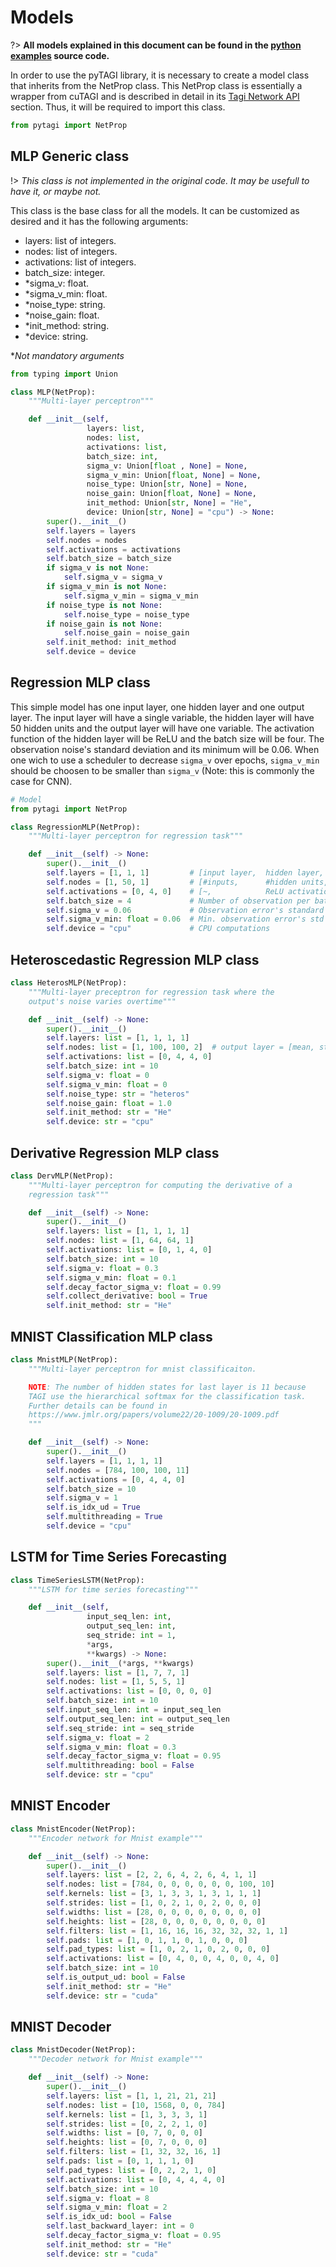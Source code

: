 # Models

?> **All models explained in this document can be found in the [python examples](https://github.com/lhnguyen102/cuTAGI/blob/main/python_examples/model.py) source code.**

In order to use the pyTAGI library, it is necessary to create a model class that inherits from the NetProp class. This NetProp class is essentially a wrapper from cuTAGI and is described in detail in its [Tagi Network API](api/tagi-network.md) section. Thus, it will be required to import this class.

```python
from pytagi import NetProp
```

## MLP Generic class

!> *This class is not implemented in the original code. It may be usefull to have it, or maybe not.*

This class is the base class for all the models. It can be customized as desired and it has the following arguments:

- layers: list of integers.
- nodes: list of integers.
- activations: list of integers.
- batch_size: integer.
- *sigma_v: float.
- *sigma_v_min: float.
- *noise_type: string.
- *noise_gain: float.
- *init_method: string.
- *device: string.

**Not mandatory arguments*

```python
from typing import Union

class MLP(NetProp):
    """Multi-layer perceptron"""

    def __init__(self, 
                 layers: list, 
                 nodes: list, 
                 activations: list,
                 batch_size: int, 
                 sigma_v: Union[float , None] = None, 
                 sigma_v_min: Union[float, None] = None,
                 noise_type: Union[str, None] = None,
                 noise_gain: Union[float, None] = None,
                 init_method: Union[str, None] = "He",
                 device: Union[str, None] = "cpu") -> None:
        super().__init__()
        self.layers = layers
        self.nodes = nodes
        self.activations = activations
        self.batch_size = batch_size
        if sigma_v is not None:
            self.sigma_v = sigma_v
        if sigma_v_min is not None:
            self.sigma_v_min = sigma_v_min
        if noise_type is not None:
            self.noise_type = noise_type
        if noise_gain is not None:
            self.noise_gain = noise_gain
        self.init_method: init_method
        self.device = device
```

## Regression MLP class

This simple model has one input layer, one hidden layer and one output layer. The input layer will have a single variable, the hidden layer will have 50 hidden units and the output layer will have one variable. The activation function of the hidden layer will be ReLU and the batch size will be four. The observation noise's standard deviation and its minimum will be 0.06. When one wich to use a scheduler to decrease `sigma_v` over epochs, `sigma_v_min` should be choosen to be smaller than `sigma_v` (Note: this is commonly the case for CNN).

```python
# Model
from pytagi import NetProp

class RegressionMLP(NetProp):
    """Multi-layer perceptron for regression task"""

    def __init__(self) -> None:
        super().__init__()
        self.layers = [1, 1, 1]         # [input layer,  hidden layer,       output layer]
        self.nodes = [1, 50, 1]         # [#inputs,      #hidden units,      #outputs    ]
        self.activations = [0, 4, 0]    # [~,            ReLU activation,    ~           ]
        self.batch_size = 4             # Number of observation per batch
        self.sigma_v = 0.06             # Observation error's standard deviation
        self.sigma_v_min: float = 0.06  # Min. observation error's std for the scheduler
        self.device = "cpu"             # CPU computations
```

## Heteroscedastic Regression MLP class

```python
class HeterosMLP(NetProp):
    """Multi-layer preceptron for regression task where the
    output's noise varies overtime"""

    def __init__(self) -> None:
        super().__init__()
        self.layers: list = [1, 1, 1, 1]
        self.nodes: list = [1, 100, 100, 2]  # output layer = [mean, std]
        self.activations: list = [0, 4, 4, 0]
        self.batch_size: int = 10
        self.sigma_v: float = 0
        self.sigma_v_min: float = 0
        self.noise_type: str = "heteros"
        self.noise_gain: float = 1.0
        self.init_method: str = "He"
        self.device: str = "cpu"
```

## Derivative Regression MLP class

```python
class DervMLP(NetProp):
    """Multi-layer perceptron for computing the derivative of a 
    regression task"""

    def __init__(self) -> None:
        super().__init__()
        self.layers: list = [1, 1, 1, 1]
        self.nodes: list = [1, 64, 64, 1]
        self.activations: list = [0, 1, 4, 0]
        self.batch_size: int = 10
        self.sigma_v: float = 0.3
        self.sigma_v_min: float = 0.1
        self.decay_factor_sigma_v: float = 0.99
        self.collect_derivative: bool = True
        self.init_method: str = "He"
```

## MNIST Classification MLP class

```python
class MnistMLP(NetProp):
    """Multi-layer perceptron for mnist classificaiton.

    NOTE: The number of hidden states for last layer is 11 because
    TAGI use the hierarchical softmax for the classification task. 
    Further details can be found in 
    https://www.jmlr.org/papers/volume22/20-1009/20-1009.pdf
    """

    def __init__(self) -> None:
        super().__init__()
        self.layers = [1, 1, 1, 1]
        self.nodes = [784, 100, 100, 11]
        self.activations = [0, 4, 4, 0]
        self.batch_size = 10
        self.sigma_v = 1
        self.is_idx_ud = True
        self.multithreading = True
        self.device = "cpu"
```

## LSTM for Time Series Forecasting

```python
class TimeSeriesLSTM(NetProp):
    """LSTM for time series forecasting"""

    def __init__(self,
                 input_seq_len: int,
                 output_seq_len: int,
                 seq_stride: int = 1,
                 *args,
                 **kwargs) -> None:
        super().__init__(*args, **kwargs)
        self.layers: list = [1, 7, 7, 1]
        self.nodes: list = [1, 5, 5, 1]
        self.activations: list = [0, 0, 0, 0]
        self.batch_size: int = 10
        self.input_seq_len: int = input_seq_len
        self.output_seq_len: int = output_seq_len
        self.seq_stride: int = seq_stride
        self.sigma_v: float = 2
        self.sigma_v_min: float = 0.3
        self.decay_factor_sigma_v: float = 0.95
        self.multithreading: bool = False
        self.device: str = "cpu"
```

## MNIST Encoder

```python
class MnistEncoder(NetProp):
    """Encoder network for Mnist example"""

    def __init__(self) -> None:
        super().__init__()
        self.layers: list = [2, 2, 6, 4, 2, 6, 4, 1, 1]
        self.nodes: list = [784, 0, 0, 0, 0, 0, 0, 100, 10]
        self.kernels: list = [3, 1, 3, 3, 1, 3, 1, 1, 1]
        self.strides: list = [1, 0, 2, 1, 0, 2, 0, 0, 0]
        self.widths: list = [28, 0, 0, 0, 0, 0, 0, 0, 0]
        self.heights: list = [28, 0, 0, 0, 0, 0, 0, 0, 0]
        self.filters: list = [1, 16, 16, 16, 32, 32, 32, 1, 1]
        self.pads: list = [1, 0, 1, 1, 0, 1, 0, 0, 0]
        self.pad_types: list = [1, 0, 2, 1, 0, 2, 0, 0, 0]
        self.activations: list = [0, 4, 0, 0, 4, 0, 0, 4, 0]
        self.batch_size: int = 10
        self.is_output_ud: bool = False
        self.init_method: str = "He"
        self.device: str = "cuda"
```

## MNIST Decoder

```python
class MnistDecoder(NetProp):
    """Decoder network for Mnist example"""

    def __init__(self) -> None:
        super().__init__()
        self.layers: list = [1, 1, 21, 21, 21]
        self.nodes: list = [10, 1568, 0, 0, 784]
        self.kernels: list = [1, 3, 3, 3, 1]
        self.strides: list = [0, 2, 2, 1, 0]
        self.widths: list = [0, 7, 0, 0, 0]
        self.heights: list = [0, 7, 0, 0, 0]
        self.filters: list = [1, 32, 32, 16, 1]
        self.pads: list = [0, 1, 1, 1, 0]
        self.pad_types: list = [0, 2, 2, 1, 0]
        self.activations: list = [0, 4, 4, 4, 0]
        self.batch_size: int = 10
        self.sigma_v: float = 8
        self.sigma_v_min: float = 2
        self.is_idx_ud: bool = False
        self.last_backward_layer: int = 0
        self.decay_factor_sigma_v: float = 0.95
        self.init_method: str = "He"
        self.device: str = "cuda"
```
